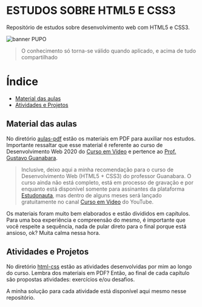 # ESTUDOS SOBRE HTML5 E CSS3
 Repositório de estudos sobre desenvolvimento web com HTML5 e CSS3.

 ![banner PUPO](https://pulpo-site-3tduojw3tlwg6yqrnax.netdna-ssl.com/wp-content/uploads/2018/02/boxworks-2016-box-and-ibm-team-up-on-workflow-automation-wit_x1eh.640-640x321.jpg)

> O conhecimento só torna-se válido quando aplicado, e acima de tudo compartilhado 

# Índice

- [Material das aulas](https://github.com/beatrizflorenccio/Studies-html-css/tree/master/aulas-pdf)
- [Atividades e Projetos](https://github.com/beatrizflorenccio/Studies-html-css/tree/master/html-css)


## Material das aulas

No diretório [aulas-pdf](https://github.com/beatrizflorenccio/Studies-html-css/tree/master/aulas-pdf) estão os materiais em PDF para auxiliar nos estudos. Importante ressaltar que esse material é referente ao curso de Desenvolvimento Web 2020 do [Curso em Vídeo]() e pertence ao [Prof. Gustavo Guanabara]().

> Inclusive, deixo aqui a minha recomendação para o curso de Desenvolvimento Web (HTML5 + CSS3) do professor Guanabara. O curso ainda não está completo, está em processo de gravação e por enquanto está disponível somente para assinantes da plataforma [Estudonauta](), mas dentro de alguns meses será lançado gratuitamente no canal [Curso em Video]() do YouTube.

Os materiais foram muito bem elaborados e estão divididos em capítulos. Para uma boa experiência e compreensão do mesmo, é importante que você respeite a sequência, nada de pular direto para o final porque está ansioso, ok? Muita calma nessa hora.

## Atividades e Projetos

No diretório [html-css](https://github.com/beatrizflorenccio/Studies-html-css/tree/master/html-css) estão as atividades desenvolvidas por mim ao longo do curso. Lembra dos materiais em PDF? Então, ao final de cada capítulo são propostas atividades: exercícios e/ou desafios.

A minha solução para cada atividade está disponível aqui mesmo nesse repositório.

